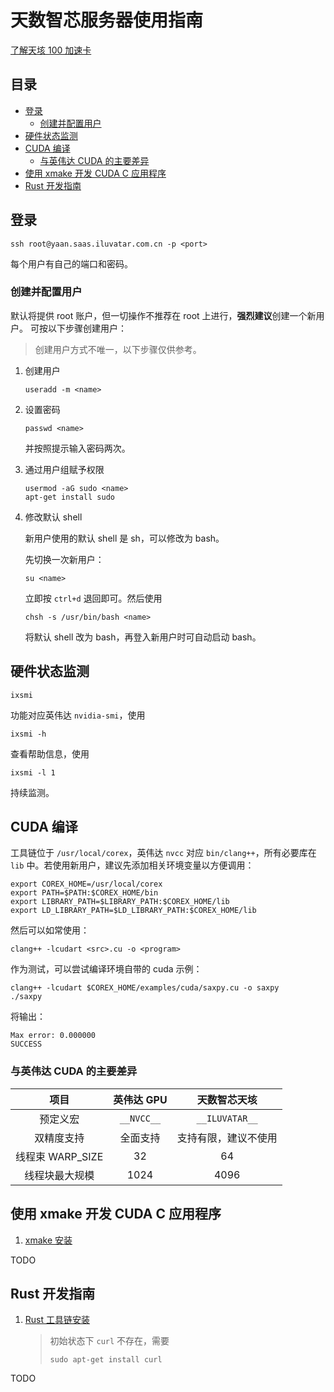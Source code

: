 ﻿# 天数智芯服务器使用指南

[了解天垓 100 加速卡](https://www.iluvatar.com/productDetails?fullCode=cpjs-yj-xlxl-tg100)

## 目录

- [登录](#登录)
  - [创建并配置用户](#创建并配置用户)
- [硬件状态监测](#硬件状态监测)
- [CUDA 编译](#cuda-编译)
  - [与英伟达 CUDA 的主要差异](#与英伟达-cuda-的主要差异)
- [使用 xmake 开发 CUDA C 应用程序](#使用-xmake-开发-cuda-c-应用程序)
- [Rust 开发指南](#rust-开发指南)

## 登录

```shell
ssh root@yaan.saas.iluvatar.com.cn -p <port>
```

每个用户有自己的端口和密码。

### 创建并配置用户

默认将提供 root 账户，但一切操作不推荐在 root 上进行，**强烈建议**创建一个新用户。
可按以下步骤创建用户：

> 创建用户方式不唯一，以下步骤仅供参考。

1. 创建用户

   ```shell
   useradd -m <name>
   ```

2. 设置密码

   ```shell
   passwd <name>
   ```

   并按照提示输入密码两次。

3. 通过用户组赋予权限

   ```shell
   usermod -aG sudo <name>
   apt-get install sudo
   ```

4. 修改默认 shell

   新用户使用的默认 shell 是 sh，可以修改为 bash。

   先切换一次新用户：

   ```shell
   su <name>
   ```

   立即按 `ctrl+d` 退回即可。然后使用

   ```shell
   chsh -s /usr/bin/bash <name>
   ```

   将默认 shell 改为 bash，再登入新用户时可自动启动 bash。

## 硬件状态监测

```shell
ixsmi
```

功能对应英伟达 `nvidia-smi`，使用

```shell
ixsmi -h
```

查看帮助信息，使用

```shell
ixsmi -l 1
```

持续监测。

## CUDA 编译

工具链位于 `/usr/local/corex`，英伟达 `nvcc` 对应 `bin/clang++`，所有必要库在 `lib` 中。若使用新用户，建议先添加相关环境变量以方便调用：

```shell
export COREX_HOME=/usr/local/corex
export PATH=$PATH:$COREX_HOME/bin
export LIBRARY_PATH=$LIBRARY_PATH:$COREX_HOME/lib
export LD_LIBRARY_PATH=$LD_LIBRARY_PATH:$COREX_HOME/lib
```

然后可以如常使用：

```shell
clang++ -lcudart <src>.cu -o <program>
```

作为测试，可以尝试编译环境自带的 cuda 示例：

```shell
clang++ -lcudart $COREX_HOME/examples/cuda/saxpy.cu -o saxpy
./saxpy
```

将输出：

```plaintext
Max error: 0.000000
SUCCESS
```

### 与英伟达 CUDA 的主要差异

| 项目            | 英伟达 GPU   | 天数智芯天垓
|:---------------:|:----------:|:-:
| 预定义宏         | `__NVCC__` | `__ILUVATAR__`
| 双精度支持       | 全面支持     | 支持有限，建议不使用
| 线程束 WARP_SIZE | 32         | 64
| 线程块最大规模    | 1024       | 4096

## 使用 xmake 开发 CUDA C 应用程序

1. [xmake 安装](https://xmake.io/#/zh-cn/getting_started?id=%e5%ae%89%e8%a3%85)

TODO

## Rust 开发指南

1. [Rust 工具链安装](https://www.rust-lang.org/zh-CN/tools/install)

   > 初始状态下 `curl` 不存在，需要
   >
   > ```shell
   > sudo apt-get install curl
   > ```

TODO

